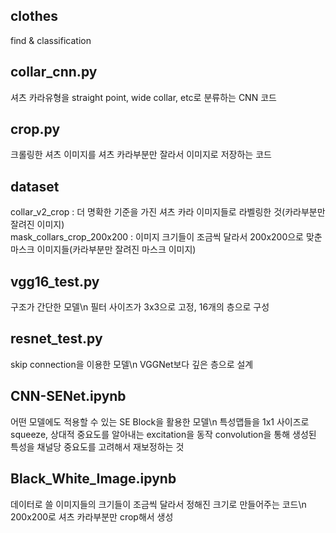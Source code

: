 ## clothes
find &amp; classification

## collar_cnn.py
셔츠 카라유형을 straight point, wide collar, etc로 분류하는 CNN 코드

## crop.py
크롤링한 셔츠 이미지를 셔츠 카라부분만 잘라서 이미지로 저장하는 코드

## dataset
collar_v2_crop : 더 명확한 기준을 가진 셔츠 카라 이미지들로 라벨링한 것(카라부분만 잘려진 이미지)\
mask_collars_crop_200x200 : 이미지 크기들이 조금씩 달라서 200x200으로 맞춘 마스크 이미지들(카라부분만 잘려진 마스크 이미지)

## vgg16_test.py
구조가 간단한 모델\n
필터 사이즈가 3x3으로 고정, 16개의 층으로 구성

## resnet_test.py
skip connection을 이용한 모델\n
VGGNet보다 깊은 층으로 설계

## CNN-SENet.ipynb
어떤 모델에도 적용할 수 있는 SE Block을 활용한 모델\n
특성맵들을 1x1 사이즈로 squeeze, 상대적 중요도를 알아내는 excitation을 동작
convolution을 통해 생성된 특성을 채널당 중요도를 고려해서 재보정하는 것

## Black_White_Image.ipynb
데이터로 쓸 이미지들의 크기들이 조금씩 달라서 정해진 크기로 만들어주는 코드\n
200x200로 셔츠 카라부분만 crop해서 생성
